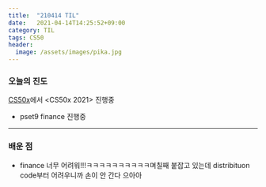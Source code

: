 ```yaml
---
title:  "210414 TIL"
date:   2021-04-14T14:25:52+09:00
category: TIL
tags: CS50
header:
  image: /assets/images/pika.jpg
---
```


<h3>오늘의 진도</h3>

[CS50x](https://cs50.harvard.edu/x/2021/)에서 <CS50x 2021> 진행중

 - pset9 finance 진행중
 
<hr>

<h3>배운 점</h3>

 - finance 너무 어려워!!!ㅋㅋㅋㅋㅋㅋㅋㅋㅋㅋ며칠째 붙잡고 있는데 distribituon code부터 어려우니까 손이 안 간다 으아아